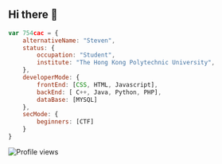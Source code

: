 ## Hi there 👋

<!--
**754cac/754cac** is a ✨ _special_ ✨ repository because its `README.md` (this file) appears on your GitHub profile.

Here are some ideas to get you started:

- 🔭 I’m currently working on ...
- 🌱 I’m currently learning ...
- 👯 I’m looking to collaborate on ...
- 🤔 I’m looking for help with ...
- 💬 Ask me about ...
- 📫 How to reach me: ...
- 😄 Pronouns: ...
- ⚡ Fun fact: ...
-->
<!--
**754cac/754cac** is a ✨ _special_ ✨ repository because its `README.md` (this file) appears on your GitHub profile.

Here are some ideas to get you started:

- 🔭 I’m currently working on ...
- 🌱 I’m currently learning ...
- 👯 I’m looking to collaborate on ...
- 🤔 I’m looking for help with ...
- 💬 Ask me about ...
- 📫 How to reach me: ...
- 😄 Pronouns: ...
- ⚡ Fun fact: ...
-->
```javascript
var 754cac = {
    alternativeName: "Steven",
    status: {
        occupation: "Student",
        institute: "The Hong Kong Polytechnic University",
    },
    developerMode: {
        frontEnd: [CSS, HTML, Javascript],
        backEnd: [ C++, Java, Python, PHP],
        dataBase: [MYSQL]        
    },
    secMode: {
        beginners: [CTF]
    }
}
```
![Profile views](https://komarev.com/ghpvc/?username=754cac)

